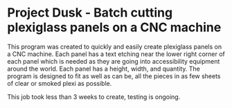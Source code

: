 # Project Dusk - Batch cutting plexiglass panels on a CNC machine

This program was created to quickly and easily create plexiglass panels on a CNC machine. Each panel has a text etching near the lower right corner of each panel which is needed as they are going into accessibility equipment around the world. Each panel has a height, width, and quantity. The program is designed to fit as well as can be, all the pieces in as few sheets of clear or smoked plexi as possible. 

This job took less than 3 weeks to create, testing is ongoing.
